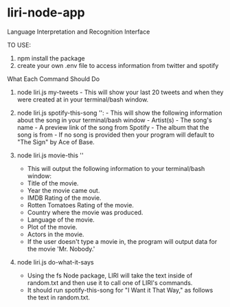 # liri-node-app
Language Interpretation and Recognition Interface

TO USE:
1) npm install the package
2) create your own .env file to access information from twitter and spotify


What Each Command Should Do
 1) node liri.js my-tweets
        - This will show your last 20 tweets and when they were created at in your terminal/bash window.

 2) node liri.js spotify-this-song '<song name here>':
        - This will show the following information about the song in your terminal/bash window
        - Artist(s)
        - The song's name
        - A preview link of the song from Spotify
        - The album that the song is from
        - If no song is provided then your program will default to "The Sign" by Ace of Base.
  
  3) node liri.js movie-this '<movie name here>'
        - This will output the following information to your terminal/bash window:
        - Title of the movie.
        - Year the movie came out.
        - IMDB Rating of the movie.
        - Rotten Tomatoes Rating of the movie.
        - Country where the movie was produced.
        - Language of the movie.
        - Plot of the movie.
        - Actors in the movie.
        - If the user doesn't type a movie in, the program will output data for the movie 'Mr. Nobody.'

  3) node liri.js do-what-it-says
        - Using the fs Node package, LIRI will take the text inside of random.txt and then use it to call one of LIRI's commands.
        - It should run spotify-this-song for "I Want it That Way," as follows the text in random.txt.
